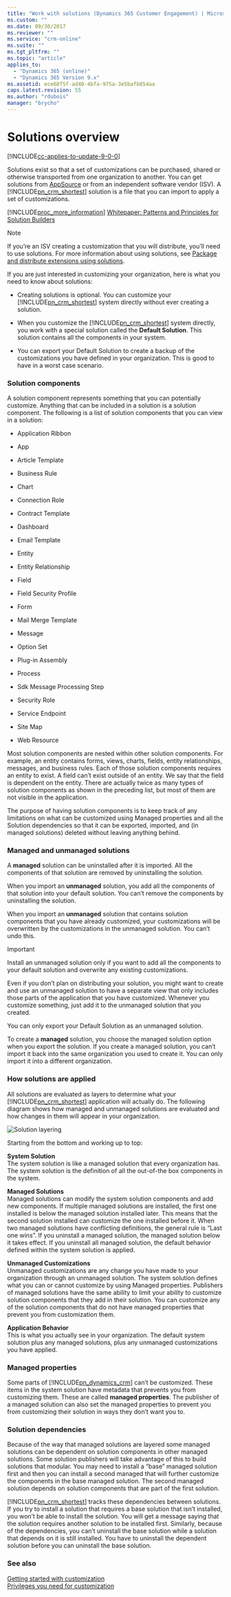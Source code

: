 ```yaml
---
title: "Work with solutions (Dynamics 365 Customer Engagement) | MicrosoftDocs"
ms.custom: ""
ms.date: 09/30/2017
ms.reviewer: ""
ms.service: "crm-online"
ms.suite: ""
ms.tgt_pltfrm: ""
ms.topic: "article"
applies_to: 
  - "Dynamics 365 (online)"
  - "Dynamics 365 Version 9.x"
ms.assetid: ece68f5f-ad40-4bfa-975a-3e5bafb854aa
caps.latest.revision: 55
ms.author: "rdubois"
manager: "brycho"
---
```


<a name="BKMK_Solutions"></a>   
# Solutions overview  

[!INCLUDE[cc-applies-to-update-9-0-0](../includes/cc_applies_to_update_9_0_0.md)]

 Solutions exist so that a set of customizations can be purchased, shared or otherwise transported from one organization to another. You can get solutions from [AppSource](https://appsource.microsoft.com/) or from an independent software vendor (ISV). A [!INCLUDE[pn_crm_shortest](../includes/pn-crm-shortest.md)] solution is a file that you can import to apply a set of customizations.  
  
 [!INCLUDE[proc_more_information](../includes/proc-more-information.md)] [Whitepaper: Patterns and Principles for Solution Builders](http://go.microsoft.com/fwlink/p/?LinkID=533946)  
  
> [!NOTE]
>  If you’re an ISV creating a customization that you will distribute, you’ll need to use solutions. For more information about using solutions, see [Package and distribute extensions using solutions](https://msdn.microsoft.com/library/gg334530.aspx).  
  
 If you are just interested in customizing your organization, here is what you need to know about solutions:  
  
-   Creating solutions is optional. You can customize your [!INCLUDE[pn_crm_shortest](../includes/pn-crm-shortest.md)] system directly without ever creating a solution.  
  
-   When you customize the [!INCLUDE[pn_crm_shortest](../includes/pn-crm-shortest.md)] system directly, you work with a special solution called the **Default Solution**. This solution contains all the components in your system.  
  
-   You can export your Default Solution to create a backup of the customizations you have defined in your organization. This is good to have in a worst case scenario.  
  
<a name="BKMK_SolutionComponents"></a>   
### Solution components  
 A solution component represents something that you can potentially customize. Anything that can be included in a solution is a solution component. The following is a list of solution components that you can view in a solution:  
  
-   Application Ribbon  

-   App 
  
-   Article Template  
  
-   Business Rule  
  
-   Chart  
  
-   Connection Role  
  
-   Contract Template  
  
-   Dashboard  
  
-   Email Template  
  
-   Entity  
  
-   Entity Relationship  
  
-   Field  
  
-   Field Security Profile  
  
-   Form  
  
-   Mail Merge Template  
  
-   Message  
  
-   Option Set  
  
-   Plug-in Assembly  
  
-   Process  
  
-   Sdk Message Processing Step  
  
-   Security Role  
  
-   Service Endpoint  
  
-   Site Map  
  
-   Web Resource  
  
 Most solution components are nested within other solution components. For example, an entity contains forms, views, charts, fields, entity relationships, messages, and business rules. Each of those solution components requires an entity to exist. A field can’t exist outside of an entity. We say that the field is dependent on the entity. There are actually twice as many types of solution components as shown in the preceding list, but most of them are not visible in the application.  
  
 The purpose of having solution components is to keep track of any limitations on what can be customized using Managed properties and all the Solution dependencies so that it can be exported, imported, and (in managed solutions) deleted without leaving anything behind.  
  
<a name="BKMK_ManagedAndUnmanagedSolutions"></a>   
### Managed and unmanaged solutions  
 A **managed** solution can be uninstalled after it is imported. All the components of that solution are removed by uninstalling the solution.  
  
 When you import an **unmanaged** solution, you add all the components of that solution into your default solution. You can’t remove the components by uninstalling the solution.  
  
 When you import an **unmanaged** solution that contains solution components that you have already customized, your customizations will be overwritten by the customizations in the unmanaged solution. You can’t undo this.  
  
> [!IMPORTANT]
>  Install an unmanaged solution only if you want to add all the components to your default solution and overwrite any existing customizations.  
  
 Even if you don’t plan on distributing your solution, you might want to create and use an unmanaged solution to have a separate view that only includes those parts of the application that you have customized. Whenever you customize something, just add it to the unmanaged solution that you created.  
  
 You can only export your Default Solution as an unmanaged solution.  
  
 To create a **managed** solution, you choose the managed solution option when you export the solution. If you create a managed solution, you can’t import it back into the same organization you used to create it. You can only import it into a different organization.  
  
<a name="BKMK_HowSolutionsAreApplied"></a>   
### How solutions are applied  
 All solutions are evaluated as layers to determine what your [!INCLUDE[pn_crm_shortest](../includes/pn-crm-shortest.md)] application will actually do. The following diagram shows how managed and unmanaged solutions are evaluated and how changes in them will appear in your organization.  
  
 ![Solution layering](../customize/media/solution-layering.png "Solution layering")  
  
 Starting from the bottom and working up to top:  
  
 **System Solution**  
 The system solution is like a managed solution that every organization has. The system solution is the definition of all the out-of-the box components in the system.  
  
 **Managed Solutions**  
 Managed solutions can modify the system solution components and add new components. If multiple managed solutions are installed, the first one installed is below the managed solution installed later. This means that the second solution installed can customize the one installed before it. When two managed solutions have conflicting definitions, the general rule is “Last one wins”. If you uninstall a managed solution, the managed solution below it takes effect. If you uninstall all managed solution, the default behavior defined within the system solution is applied.  
  
 **Unmanaged Customizations**  
 Unmanaged customizations are any change you have made to your organization through an unmanaged solution. The system solution defines what you can or cannot customize by using Managed properties. Publishers of managed solutions have the same ability to limit your ability to customize solution components that they add in their solution. You can customize any of the solution components that do not have managed properties that prevent you from customization them.  
  
 **Application Behavior**  
 This is what you actually see in your organization. The default system solution plus any managed solutions, plus any unmanaged customizations you have applied.  
  
<a name="BKMK_ManagedProperties"></a>   
### Managed properties  
 Some parts of [!INCLUDE[pn_dynamics_crm](../includes/pn-dynamics-crm.md)] can’t be customized. These items in the system solution have metadata that prevents you from customizing them. These are called **managed properties**. The publisher of a managed solution can also set the managed properties to prevent you from customizing their solution in ways they don’t want you to.  
  
<a name="BKMK_Dependencies"></a>   
### Solution dependencies  
 Because of the way that managed solutions are layered some managed solutions can be dependent on solution components in other managed solutions. Some solution publishers will take advantage of this to build solutions that modular. You may need to install a “base” managed solution first and then you can install a second managed that will further customize the components in the base managed solution. The second managed solution depends on solution components that are part of the first solution.  
  
 [!INCLUDE[pn_crm_shortest](../includes/pn-crm-shortest.md)] tracks these dependencies between solutions. If you try to install a solution that requires a base solution that isn’t installed, you won’t be able to install the solution. You will get a message saying that the solution requires another solution to be installed first. Similarly, because of the dependencies, you can’t uninstall the base solution while a solution that depends on it is still installed. You have to uninstall the dependent solution before you can uninstall the base solution.  
  

  
### See also  
 [Getting started with customization](../customize/getting-started-customization.md)   
 [Privileges you need for customization](../customize/privileges-required-customization.md)   
 

